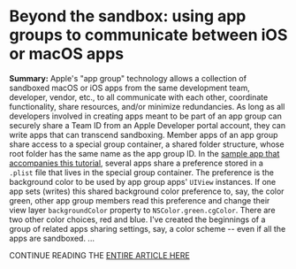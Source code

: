 # Beyond the sandbox: using app groups to communicate between iOS or macOS apps

**Summary:** Apple's "app group" technology allows a collection of sandboxed macOS or iOS apps from the same development team, developer, vendor, etc., to all communicate with each other, coordinate functionality, share resources, and/or minimize redundancies. As long as all developers involved in creating apps meant to be part of an app group can securely share a Team ID from an Apple Developer portal account, they can write apps that can transcend sandboxing. Member apps of an app group share access to a special group container, a shared folder structure, whose root folder has the same name as the app group ID. In the <a href="">sample app that accompanies this tutorial</a>, several apps share a preference stored in a `.plist` file that lives in the special group container. The preference is the background color to be used by app group apps' `UIView` instances. If one app sets (writes) this shared background color preference to, say, the color green, other app group members read this preference and change their view layer `backgroundColor` property to `NSColor.green.cgColor`. There are two other color choices, red and blue. I've created the beginnings of a group of related apps sharing settings, say, a color scheme -- even if all the apps are sandboxed. ...

CONTINUE READING THE [ENTIRE ARTICLE HERE]()
